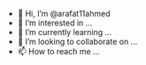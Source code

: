 - 👋 Hi, I’m @arafat11ahmed
- 👀 I’m interested in ...
- 🌱 I’m currently learning ...
- 💞️ I’m looking to collaborate on ...
- 📫 How to reach me ...

<!---
arafat11ahmed/arafat11ahmed is a ✨ special ✨ repository because its `README.md` (this file) appears on your GitHub profile.
You can click the Preview link to take a look at your changes.
--->
